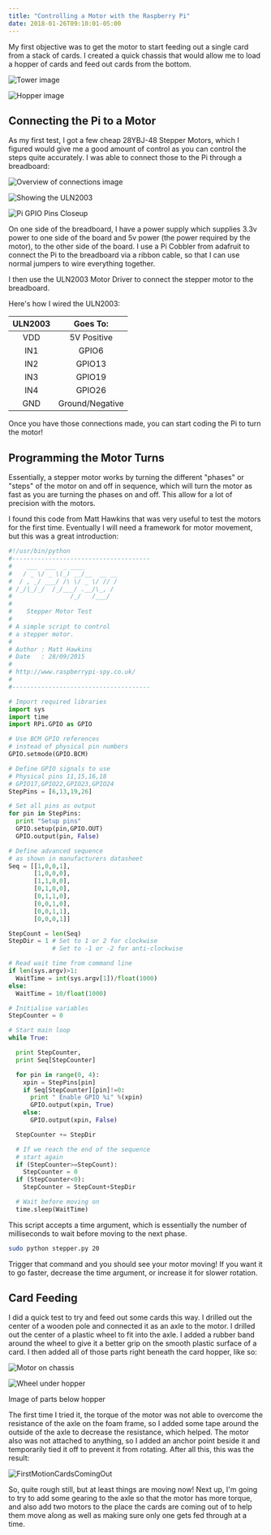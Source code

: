 ```yaml
---
title: "Controlling a Motor with the Raspberry Pi"
date: 2018-01-26T09:10:01-05:00
---
```


My first objective was to get the motor to start feeding out a single card from a stack of cards. I created a quick chassis that would allow me to load a hopper of cards and feed out cards from the bottom. 

![Tower image](/images/IMG_8584.JPG)

![Hopper image](/images/IMG_8585.JPG)

## Connecting the Pi to a Motor

As my first test, I got a few cheap 28YBJ-48 Stepper Motors, which I figured would give me a good amount of control as you can control the steps quite accurately. I was able to connect those to the Pi through a breadboard:

![Overview of connections image](/images/IMG_8586.JPG)

![Showing the ULN2003](/images/IMG_8587.JPG)

![Pi GPIO Pins Closeup](/images/IMG_8588.JPG)

On one side of the breadboard, I have a power supply which supplies 3.3v power to one side of the board and 5v power (the power required by the motor), to the other side of the board. I use a Pi Cobbler from adafruit to connect the Pi to the breadboard via a ribbon cable, so that I can use normal jumpers to wire everything together. 

I then use the ULN2003 Motor Driver to connect the stepper motor to the breadboard.

Here's how I wired the ULN2003:

| ULN2003       | Goes To:       |
|:-------------:|:--------------:|
| VDD           | 5V Positive    |
| IN1           | GPIO6          |
| IN2           | GPIO13         |
| IN3           | GPIO19         |
| IN4           | GPIO26         |
| GND           | Ground/Negative|

Once you have those connections made, you can start coding the Pi to turn the motor!
 
## Programming the Motor Turns

Essentially, a stepper motor works by turning the different "phases" or "steps" of the motor on and off in sequence, which will turn the motor as fast as you are turning the phases on and off. This allow for a lot of precision with the motors. 

I found this code from Matt Hawkins that was very useful to test the motors for the first time. Eventually I will need a framework for motor movement, but this was a great introduction:

```python
#!/usr/bin/python
#--------------------------------------
#    ___  ___  _ ____
#   / _ \/ _ \(_) __/__  __ __
#  / , _/ ___/ /\ \/ _ \/ // /
# /_/|_/_/  /_/___/ .__/\_, /
#                /_/   /___/
#
#    Stepper Motor Test
#
# A simple script to control
# a stepper motor.
#
# Author : Matt Hawkins
# Date   : 28/09/2015
#
# http://www.raspberrypi-spy.co.uk/
#
#--------------------------------------

# Import required libraries
import sys
import time
import RPi.GPIO as GPIO

# Use BCM GPIO references
# instead of physical pin numbers
GPIO.setmode(GPIO.BCM)

# Define GPIO signals to use
# Physical pins 11,15,16,18
# GPIO17,GPIO22,GPIO23,GPIO24
StepPins = [6,13,19,26]

# Set all pins as output
for pin in StepPins:
  print "Setup pins"
  GPIO.setup(pin,GPIO.OUT)
  GPIO.output(pin, False)

# Define advanced sequence
# as shown in manufacturers datasheet
Seq = [[1,0,0,1],
       [1,0,0,0],
       [1,1,0,0],
       [0,1,0,0],
       [0,1,1,0],
       [0,0,1,0],
       [0,0,1,1],
       [0,0,0,1]]

StepCount = len(Seq)
StepDir = 1 # Set to 1 or 2 for clockwise
            # Set to -1 or -2 for anti-clockwise

# Read wait time from command line
if len(sys.argv)>1:
  WaitTime = int(sys.argv[1])/float(1000)
else:
  WaitTime = 10/float(1000)

# Initialise variables
StepCounter = 0

# Start main loop
while True:

  print StepCounter,
  print Seq[StepCounter]

  for pin in range(0, 4):
    xpin = StepPins[pin]
    if Seq[StepCounter][pin]!=0:
      print " Enable GPIO %i" %(xpin)
      GPIO.output(xpin, True)
    else:
      GPIO.output(xpin, False)

  StepCounter += StepDir

  # If we reach the end of the sequence
  # start again
  if (StepCounter>=StepCount):
    StepCounter = 0
  if (StepCounter<0):
    StepCounter = StepCount+StepDir

  # Wait before moving on
  time.sleep(WaitTime)
```

This script accepts a time argument, which is essentially the number of milliseconds to wait before moving to the next phase. 

```bash
sudo python stepper.py 20
```

Trigger that command and you should see your motor moving! If you want it to go faster, decrease the time argument, or increase it for slower rotation.

## Card Feeding

I did a quick test to try and feed out some cards this way. I drilled out the center of a wooden pole and connected it as an axle to the motor. I drilled out the center of a plastic wheel to fit into the axle. I added a rubber band around the wheel to give it a better grip on the smooth plastic surface of a card. I then added all of those parts right beneath the card hopper, like so: 

![Motor on chassis](/images/IMG_8589.JPG)

![Wheel under hopper](/images/IMG_8590.JPG)

Image of parts below hopper

The first time I tried it, the torque of the motor was not able to overcome the resistance of the axle on the foam frame, so I added some tape around the outside of the axle to decrease the resistance, which helped. The motor also was not attached to anything, so I added an anchor point beside it and temporarily tied it off to prevent it from rotating. After all this, this was the result:

![FirstMotionCardsComingOut](/images/FirstMotionCardsComingOut.JPG)

So, quite rough still, but at least things are moving now! Next up, I'm going to try to add some gearing to the axle so that the motor has more torque, and also add two motors to the place the cards are coming out of to help them move along as well as making sure only one gets fed through at a time.